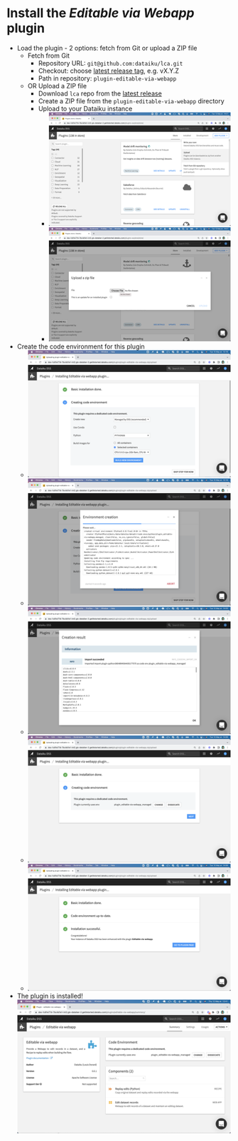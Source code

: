 # Install the _Editable via Webapp_ plugin

* Load the plugin - 2 options: fetch from Git or upload a ZIP file
  * Fetch from Git
    * Repository URL: `git@github.com:dataiku/lca.git`
    * Checkout: choose [latest release tag](https://github.com/dataiku/lca/releases), e.g. vX.Y.Z
    * Path in repository: `plugin-editable-via-webapp`
  * OR Upload a ZIP file
    * Download `lca` repo from the [latest release](https://github.com/dataiku/lca/releases)
    * Create a ZIP file from the `plugin-editable-via-webapp` directory
    * Upload to your Dataiku instance
      * ![](add_plugin_upload.png)
      * ![](add_plugin_select_zip.png)
* Create the code environment for this plugin
  * ![](add_plugin_creating_code_env.png)
  * ![](add_plugin_creating_code_env_2.png)
  * ![](add_plugin_creating_code_env_done.png)
  * ![](add_plugin_creating_code_env_done_2.png)
  * ![](add_plugin_done.png)
* The plugin is installed! ![](plugin_installed.png)
